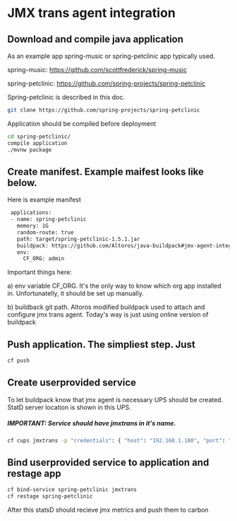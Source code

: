 # JMX trans agent integration

## Download  and compile java application
As an example app spring-music or spring-petclinic app typically used.

spring-music: https://github.com/scottfrederick/spring-music

spring-petclinic: https://github.com/spring-projects/spring-petclinic

Spring-petclinic is described in this doc.
```bash
git clone https://github.com/spring-projects/spring-petclinic
```
Application should be compiled before deployment
```bash
cd spring-petclinic/
compile application
./mvnw package
```

## Create manifest. Example maifest looks like below.

 Here is example manifest
```bash
 applications:
 - name: spring-petclinic
   memory: 1G
   random-route: true
   path: target/spring-petclinic-1.5.1.jar
   buildpack: https://github.com/Altoros/java-buildpack#jmx-agent-integration
   env:
     CF_ORG: admin
```

Important things here:

a) env variable CF_ORG. It's the only way to know which org
app installed in. Unfortunatelly, it should be set up manually.

b) buildback git path. Altoros modified buildpack used to attach and configure
jmx trans agent. Today's way is just using online version of buildpack

## Push application. The simpliest step. Just
```bash
cf push
```

## Create userprovided service
To let buildpack know that jmx agent is necessary UPS should be created. StatD
server location is shown in this UPS.

##### IMPORTANT: Service should have jmxtrans in it's name.
```bash
cf cups jmxtrans -p "credentials": { "host": "192.168.1.180", "port": "8125"}
```

## Bind userprovided service to application and restage app
```bash
cf bind-service spring-petclinic jmxtrans
cf restage spring-petclinic
```

After this statsD should recieve jmx metrics and push them to carbon
